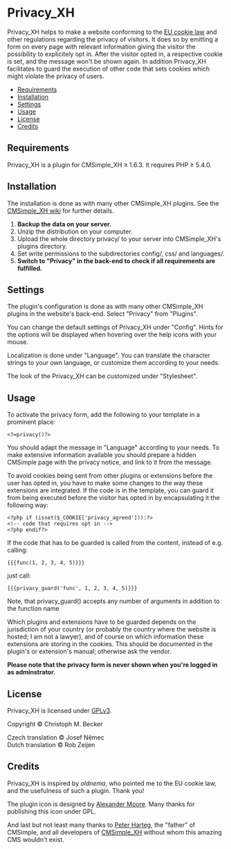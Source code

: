 # Privacy\_XH

Privacy\_XH helps to make a website conforming to the [EU cookie
law](http://www.cookielaw.org/) and other regulations regarding the
privacy of visitors. It does so by emitting a form on every page with
relevant information giving the visitor the possibility to explicitely
opt in. After the visitor opted in, a respective cookie is set, and the
message won't be shown again. In addition Privacy\_XH facilitates to
guard the execution of other code that sets cookies which might violate
the privacy of users.

  - [Requirements](#requirements)
  - [Installation](#installation)
  - [Settings](#settings)
  - [Usage](#usage)
  - [License](#license)
  - [Credits](#credits)

## Requirements

Privacy\_XH is a plugin for CMSimple\_XH ≥ 1.6.3. It requires PHP ≥
5.4.0.

## Installation

The installation is done as with many other CMSimple\_XH plugins. See
the [CMSimple\_XH
wiki](https://wiki.cmsimple-xh.org/doku.php/installation#plugins)
for further details.

1.  **Backup the data on your server.**
2.  Unzip the distribution on your computer.
3.  Upload the whole directory privacy/ to your server into
    CMSimple\_XH's plugins directory.
4.  Set write permissions to the subdirectories config/, css/ and
    languages/.
5.  **Switch to "Privacy" in the back-end to check if all requirements
    are fulfilled.**

## Settings

The plugin's configuration is done as with many other CMSimple\_XH
plugins in the website's back-end. Select "Privacy" from "Plugins".

You can change the default settings of Privacy\_XH under "Config".
Hints for the options will be displayed when hovering over the help
icons with your mouse.

Localization is done under "Language". You can translate the
character strings to your own language, or customize them according to
your needs.

The look of the Privacy\_XH can be customized under "Stylesheet".

## Usage

To activate the privacy form, add the following to your template in a
prominent place:

    <?=privacy()?>

You should adapt the message in "Language" according to your
needs. To make extensive information available you should prepare a
hidden CMSimple page with the privacy notice, and link to it from the
message.

To avoid cookies being sent from other plugins or extensions before the
user has opted in, you have to make some changes to the way these
extensions are integrated. If the code is in the template, you can guard
it from being executed before the visitor has opted in by encapsulating
it the following way:

    <?php if (isset($_COOKIE['privacy_agreed'])):?>
    <!-- code that requires opt in -->
    <?php endif?>

If the code that has to be guarded is called from the content, instead
of e.g. calling:

    {{{func(1, 2, 3, 4, 5)}}}

just call:

    {{{privacy_guard('func', 1, 2, 3, 4, 5)}}}

Note, that privacy\_guard() accepts any number of arguments in addition
to the function name

Which plugins and extensions have to be guarded depends on the
jurisdiction of your country (or probably the country where the website
is hosted; I am not a lawyer), and of course on which information these extensions
are storing in the cookies. This should be documented in the plugin's or
extension's manual; otherwise ask the vendor.

**Please note that the privacy form is never shown when you're logged in
as adminstrator.**

## License

Privacy\_XH is licensed under
[GPLv3](http://www.gnu.org/licenses/gpl.html).

Copyright © Christoph M. Becker

Czech translation © Josef Němec  
Dutch translation © Rob Zeijen

## Credits

Privacy\_XH is inspired by *oldnema*, who pointed me to the EU cookie law,
and the usefulness of such a plugin. Thank you\!

The plugin icon is designed by [Alexander
Moore](http://www.famfamfam.com/). Many thanks for publishing this icon
under GPL.

And last but not least many thanks to [Peter
Harteg](http://www.harteg.dk), the "father" of CMSimple, and all
developers of [CMSimple\_XH](http://www.cmsimple-xh.com) without whom
this amazing CMS wouldn't exist.
